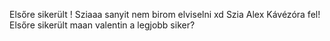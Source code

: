 Elsőre sikerült ! Sziaaa
sanyit nem birom elviselni xd
Szia Alex
Kávézóra fel!
Elsőre sikerült maan
valentin a legjobb
siker?
